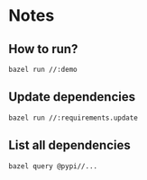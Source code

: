 <!--
SPDX-FileCopyrightText: 2025 Julian Amann <dev@vertexwahn.de>
SPDX-License-Identifier: Apache-2.0
-->

# Notes

## How to run?

```shell
bazel run //:demo
```

## Update dependencies

```shell
bazel run //:requirements.update
```

## List all dependencies

```shell
bazel query @pypi//...
```
